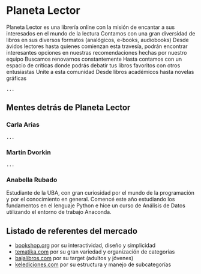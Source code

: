# Planeta Lector

Planeta Lector es una librería online con la misión de encantar a sus interesados en el mundo de la lectura
Contamos con una gran diversidad de libros en sus diversos formatos (analógicos, e-books, audiobooks)
Desde ávidos lectores hasta quienes comienzan esta travesía, podrán encontrar interesantes opciones en nuestras recomendaciones hechas por nuestro equipo
Buscamos renovarnos constantemente
Hasta contamos con un espacio de críticas donde podrás debatir tus libros favoritos con otros entusiastas
Unite a esta comunidad
Desde libros académicos hasta novelas gráficas

    ...

## Mentes detrás de Planeta Lector

### Carla Arias
    ...

### Martín Dvorkin
    ...

### Anabella Rubado
Estudiante de la UBA, con gran curiosidad por el mundo de la programación y por el conocimiento en general. Comencé este año estudiando los fundamentos en el lenguaje Python e hice un curso de Análisis de Datos utilizando el entorno de trabajo Anaconda.

## Listado de referentes del mercado
 * [bookshop.org](https://bookshop.org/) por su interactividad, diseño y simplicidad
 * [tematika.com](https://www.tematika.com/) por su gran variedad y organización de categorías
 * [bajalibros.com](https://www.bajalibros.com/AR?frstPGI3R=aHR0cHM6Ly93d3cuZ29vZ2xlLmNvbS8=) por su target (adultos y jóvenes)
 * [kelediciones.com](https://www.kelediciones.com/) por su estructura y manejo de subcategorías